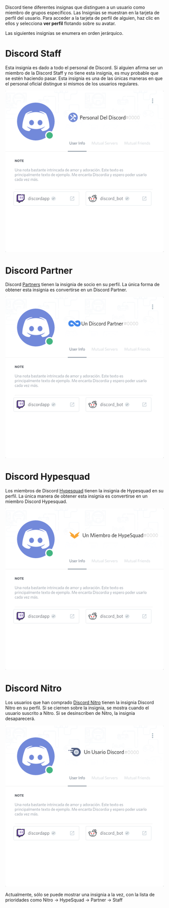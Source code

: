 <!-- TITLE: Insignias -->
<!-- SUBTITLE: Insignias Discord -->

Discord tiene diferentes insignas que distinguen a un usuario como miembro de grupos específicos. Las Insignias se muestran en la tarjeta de perfil del usuario. Para acceder a la tarjeta de perfil de alguien, haz clic en ellos y selecciona **ver perfil** flotando sobre su avatar.

Las siguientes insignias se enumera en orden jerárquico.
# Discord Staff
Esta insignia es dado a todo el personal de Discord. Si alguien afirma ser un miembro de la Discord Staff y no tiene esta insignia, es muy probable que se estén haciendo pasar. Esta insignia es una de las únicas maneras en que el personal oficial distingue sí mismos de los usuarios regulares.

![Es Staffbadge](/uploads/es/es-staffbadge.png "Insignia Discord Staff")

# Discord Partner
Discord [Partners](/partners) tienen la insignia de socio en su perfil. La única forma de obtener esta insignia es convertirse en un Discord Partner.

![Es Partnerbadge](/uploads/es/es-partnerbadge.png "Insignia Discord Partner")
# Discord Hypesquad
Los miembros de Discord [Hypesquad](/hypesquad) tienen la insignia de Hypesquad en su perfil. La única manera de obtener esta insignia es convertirse en un miembro Discord Hypesquad.

![Es Hypesquadbadge](/uploads/es/es-hypesquadbadge.png "Insignia Discord Hypesquad")
# Discord Nitro
Los usuarios que han comprado [Discord Nitro](/es/nitro) tienen la insignia Discord Nitro en su perfil. Si se ciernen sobre la insignia, se mostra cuando el usuario suscrito a Nitro. Si se desinscriben de Nitro, la insignia desaparecerá.

![Es Nitrobadge](/uploads/es/es-nitrobadge.png "Insignia Discord Nitro")

Actualmente, sólo se puede mostrar una insignia a la vez, con la lista de prioridades como Nitro -> HypeSquad -> Partner -> Staff